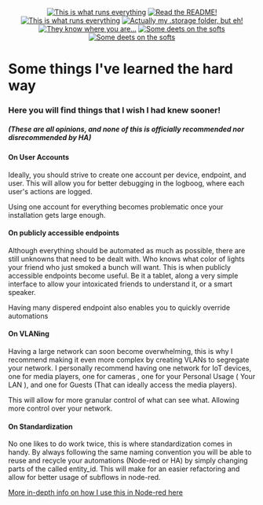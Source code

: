 <p align="center">
<a href="/documentation/hardware.md"><img src="https://img.shields.io/badge/Hardware%20Specifications-purple" alt="This is what runs everything"></a> <a href="/node-red/"><img src="https://img.shields.io/badge/Nodered%20Flows-red" alt="Read the README!"></a> 
<a href="/documentation/zigbee.md"><img src="https://img.shields.io/badge/Zigbee%20Devices-green" alt="This is what runs everything"></a>  <a href="/.storage/"><img src="https://img.shields.io/badge/Lovelace%20Interfaces-orange" alt="Actually my .storage folder, but eh!"></a>
<a href="/documentation/indoor_localization.md"><img src="https://img.shields.io/badge/Indoor%20Localization-blue" alt="They know where you are..."></a> 
<a href="/documentation/software.md"><img src="https://img.shields.io/badge/Software%20Usage-cyan" alt="Some deets on the softs"></a> <a href="/documentation/wifi.md"><img src="https://img.shields.io/badge/Networking-violet" alt="Some deets on the softs"></a> <br></p></p>





# Some things I've learned the hard way

### Here you will find things that I wish I had knew sooner!
##### (These are all opinions, and none of this is officially recommended nor disrecommended by HA)
#### On User Accounts
Ideally, you should strive to create one account per device, endpoint, and user.
This will allow you for better debugging in the logboog, where each user's actions are logged.

Using one account for everything becomes problematic once your installation gets large enough.

#### On publicly accessible endpoints
Although everything should be automated as much as possible, there are still unknowns that need to be dealt with.
Who knows what color of lights your friend who just smoked a bunch will want. This is when publicly accessible endpoints become useful.
Be it a tablet, along a very simple interface to allow your intoxicated friends to understand it, or a smart speaker.

Having many dispered endpoint also enables you to quickly override automations

#### On VLANing
Having a large network can soon become overwhelming, this is why I recommend making it even more complex by creating VLANs to segregate your network. 
I personally recommend having one network for IoT devices, one for media players, one for cameras , one for your Personal Usage ( Your LAN ), and one for Guests (That can ideally access the media players).

This will allow for more granular control of what can see what. Allowing more control over your network.

#### On Standardization
No one likes to do work twice, this is where standardization comes in handy.
By always following the same naming convention you will be able to reuse and recycle your automations (Node-red or HA) by simply changing parts of the called entity_id. 
This will make for an easier refactoring and allow for better usage of subflows in node-red.

[More in-depth info on how I use this in Node-red here](/node-red)